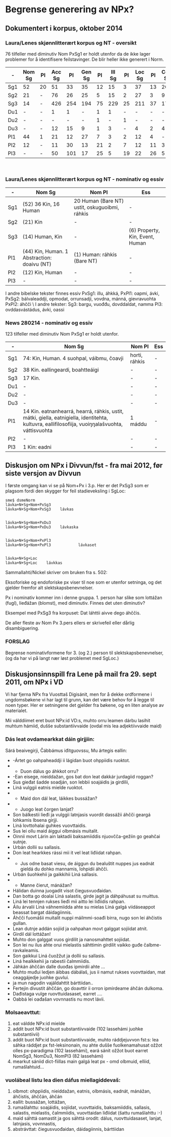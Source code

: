 # Begrense generering av NPx?


## Dokumentert i korpus, oktober 2014


### Laura/Lenes skjønnlitterært korpus og NT - oversikt

76 tilfeller med diminutiv Nom PxSg1 er holdt utenfor da de ikke lager problemer for å identifisere feilstavinger. De blir heller ikke generert i Norm.

|   - | Nom Sg  | Pl | Acc Sg | Pl | Gen Sg | Pl | Ill Sg | Pl | Loc Sg | Pl | Com Sg | Pl | Ess 
| --- | --- | --- | --- | --- | --- | --- | --- | --- | --- | --- | --- | --- | --- 
|  Sg1 | 52 | 20  | 51 	| 33  | 35 | 12  | 15 | 3   | 37 | 13  | 20 | 5  | - 
|  Sg2 | 21 	|  - | 76  | 26   | 25  | 5  | 15  | 2  | 27  | 3  | 9   | -  | - 
|  Sg3 | 14 	|  - | 426 | 254  | 194 | 75 | 229 | 25 | 211 | 37 | 174 | 57 | 6 
|  Du1 |  -  |  -  | 1 	| 1   |  - | 1 	 | 1   | -  | -   | -  | -   | 1   | -  
|  Du2 | -	| -  | - 	| -   | -  | 1   | -   | 1   | -  | -  | - |  - | - 
|  Du3 |  -	| -  | 12 	| 15  | 9 	| 1   | 3  | -   | 4  | 2  | 4  | - | - 
|  Pl1 | 44 	|  1   | 21  | 12 | 27 | 7   | 3   | 2   | 12 | 4  | - | 6 | -  
|  Pl2 | 12 	|  - | 11  | 30   | 13  | 21 | 2   | 7  | 12  | 11 | 3   | 4 | - 
|  Pl3 |  -	| -  | 50 	| 101 | 17  | 25  | 5  | 19  | 22 | 26 | 5  | 16  | - 

 
### Laura/Lenes skjønnlitterært korpus og NT - nominativ og essiv

|   - | Nom Sg | Nom Pl | Ess 
| --- | --- | --- | --- 
|  Sg1  | (52) 36 Kin, 16 Human | 20 Human (Bare NT) ustit, oskuguoibmi, ráhkis  | -
|  Sg2  | (21) Kin       | -        | -
|  Sg3  | (14) Human, Kin      | -        | (6)  Property, Kin, Event, Human
|  Pl1  | (44) Kin, Human. 1 Abstraction: doaivu (NT)  | (1) Human: ráhkis (Bare NT)       | -
|  Pl2  | (12) Kin, Human      | -        | -
|  Pl3  | -       | -        | -


I andre bibelske tekster finnes essiv PxSg1: illu, áhkká, PxPl1: oapmi, ávki, PxSg2: bálvaleaddji, opmodat, orrunsadji, vovdna, mánná, gievravuohta PxPl2: áhčči \\
I andre tekster: Sg3: bargu, vuođđu, dovddaldat, namma Pl3: ovddasvástádus, ávki, oassi




###  News 280214 - nominativ og essiv

123 tilfeller med diminutiv Nom PxSg1 er holdt utenfor.

|   - | Nom Sg | Nom Pl | Ess 
| --- | --- | --- | --- 
|  Sg1  | 74: Kin, Human. 4 suohpal, váibmu, čoavji   | horti, ráhkis     | -
|  Sg2 | 38 Kin. eallingeardi, boahtteáigi | - | -
|  Sg3 | 17 Kin.  | - | -
|  Du1 | - | - | -
|  Du2 | - | - | -
|  Du3 | - | - | -
|  Pl1 | 14 Kin. eatnanhearrá, hearrá, ráhkis, ustit, mátki, giella, eatnigiella, identitehta, kultuvra, eallifilosofiija, vuoiŋŋalašvuohta, váttisvuohta | 1 máddu | -
|  Pl2 | - | - | -
|  Pl3 | 1 Kin: eadni | - | -






##  Diskusjon om NPx i Divvun/fst - fra mai 2012, før siste versjon av Divvun

I første omgang kan vi se på Nom+Px i 3.p. Her er det PxSg3 som er plagsom
fordi den skygger for feil stadieveksling i SgLoc:


```
sme$ dsmeNorm 
lávka+N+Sg+Nom+PxSg3
lávka+N+Sg+Nom+PxSg3    lávkas


lávka+N+Sg+Nom+PxDu3
lávka+N+Sg+Nom+PxDu3    lávkaska


lávka+N+Sg+Nom+PxPl3
lávka+N+Sg+Nom+PxPl3            lávkaset


lávka+N+Sg+Loc
lávka+N+Sg+Loc    lávkkas
```


Sammallahti/Nickel skriver om bruken fra s. 502:


Eksoforiske og endoforiske px viser til noe som er utenfor setninga, og det
gjelder fremfor alt slektskapsbenevnelser. 


Px i nominativ kommer inn i denne gruppa. 1. person har slike som lottážan (fugl), lieđážan (blomst), med diminutiv. Finnes det uten diminutiv?


Eksempel med PxSg3 fra korpuset:
Dat láhttii aivve dego áhččis.


De aller fleste av Nom Px 3.pers ellers er skrivefeil eller dårlig 
disambiguering.


### FORSLAG

Begrense nominativformene for 3. (og 2.) person til slektskapsbenevnelser, (og
da har vi på langt nær løst problemet med SgLoc.) 




##  Diskusjonsinnspill fra Lene på mail fra 29. sept 2011, om NPx i VD

Vi har fjerna NPx fra Vuosttaš Digisánit, men for å dekke ordformene i ungdomsbøkene vi har lagt til grunn, kan det være behov for å legge til noen typer. Her er setningene det gjelder fra bøkene, og en liten analyse av materialet.


Mii válddiimet eret buot NPx:id VD:s, muhto orru leamen dárbu lasihit muhtum hámiid, dušše substantiivvaide (ovdal mis lea adjektiivvaide maid)




### Dás leat ovdamearkkat dáin girjjiin:

Sárá beaivegirji, Čábbámus iđitguovssu, Mu ártegis eallin:


* -Ártet go oahpaheaddji ii lágidan buot  ohppiidis ruoktot.
* - Duon dálus go áhkkot orru?
* -Ean eisege, nieiddažan, gos bat don leat dakkár jurdagiid roggan?
* Sus gieđat šadde soadján, son lebbii soajáidis ja girdilii,
* Liná vulggii eatnis mielde ruoktot.
* - Maid don dál leat, láikkes bussážan?
* - Juogo leat čorgen lanjat?
* Son bálkestii lieđi ja vulggii latnjasis vuordit dassážii áhčči geargá lohkamis Ibsena girjji.
* Liná lovttohalai guhkes vuovttaidis.
* Sus lei ollu maid áiggui olbmásis muitalit.
* Oinnii movt Lárin ain laktadii baksamiiddis njuovčča-gežiin go geahčai sutnje.
* Urbán dollii su sallasis.
* Don leat hearkkes rássi mii it vel leat liđiidat rahpan.
* - Jus odne basat viesu, de áiggun du bealuštit nuppes jus eadnát gieldá du dohko mannamis, lohpidii áhčči.
* Urbán šuohkehii ja gaikkihii Liná sallasis.
* - Manne čierut, mánážan?
* Hálidan duinna juogadit visot čiegusvuođaidan.
* Dan botta go doalai Liná salastis, girde jagit ja dáhpáhusat su muittus.
* Liná lei tennjen rukses lieđi mii aitto lei liđiidis rahpan.
* Áilu árvalii Liná váhnemiidda ahte su mielas Liná galgá viidáseappot beassat bargat dáidagiinnis.
* Áhčči fuomášii muitalit nuppi máilmmi-soađi birra, nugo son lei áhčistis gullan.
* Lean dutnje addán sojiid ja oahpahan movt galggat sojiidat atnit.
* Girdil dál lottážan!
* Muhto don galggat vuos girdilit ja nanosmahttet sojiidat.
* Son lei nu ilus ahte orui mielastis sáhttimin girdilit vaikko guđe čalbme-ravkaleamis.
* Son gaikkui Liná čuožžut ja dollii su sallasis.
* Liná healkkehii ja rabestii čalmmiidis.
* Jáhkán áhččán dalle duođas ipmirdii ahte ...
* Muhto muđui ledjen áibbas dábálaš, jus ii namut rukses vuovttaidan, mat ceaggájedje juohke guvlui.
* ja mun nagodin vajáldahttit bárttiidan..
* Fertejin divustit áhččán, go doavttir ii orron ipmirdeame áhčán dulkoma.
* Dađistaga vulge ruovttuidasaset, earret ....
* Oabbá lei oađašan vovnnastis nu movt lávii.






### Molsaeavttut:


1. eat váldde NPx:id mielde
1. addit buot NPx:id buot substantiivvaide (102 lassehámi juohke substantiivii)
1. addit buot NPx:id buot substantiivvaide, muhto ráddjejuvvon fst:s:
lea sáhka ráddjet px fst-leksinonain, nu ahte dušše fuolkenamahusat ožžot olles px-paradigma (102 lassehámi), eará sánit ožžot buot earret NomSg3, NomDu3, NomPl3 (82 lassehámi)
1. mearkut sániid dict-fiillas main galgá leat px - omd olbmuid, elliid, rumašlahtuid...




### vuolábeal listu lea dien dáfus miellagiddevaš:


1. olbmot:
ohppiidis, nieiddažan, eatnis, olbmásis, eadnát, mánážan, áhčistis, áhččán, áhčán
1. eallit:
bussážan, lottážan,
1. rumašlahttu:
soajáidis, sojiidat,  vuovttaidis, baksamiiddis, sallasis, salastis, mielastis, čalmmiidis, vuovttaidan    liđiidat (šattu rumašlahttu :-)
1. maid sáhttá oamastit ja gos sáhttá orodit:
dálus, ruovttuidasaset, lanjat, latnjasis, vovnnastis,
1. abstrávttat:
čiegusvuođaidan, dáidagiinnis, bárttiidan
